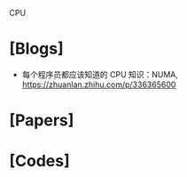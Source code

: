CPU

# [Blogs]
+ 每个程序员都应该知道的 CPU 知识：NUMA, https://zhuanlan.zhihu.com/p/336365600

# [Papers]

# [Codes]

